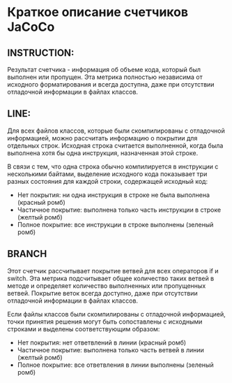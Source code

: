 # Краткое описание счетчиков JaCoCo

## INSTRUCTION: 
Результат счетчика - информация об объеме кода, который был выполнен или пропущен. Эта метрика полностью независима от исходного форматирования и всегда доступна, даже при отсутствии отладочной информации в файлах классов.
## LINE: ##

Для всех файлов классов, которые были скомпилированы с отладочной информацией, можно рассчитать информацию о покрытии для отдельных строк. Исходная строка считается выполненной, когда была выполнена хотя бы одна инструкция, назначенная этой строке.

В связи с тем, что одна строка обычно компилируется в инструкции с несколькими байтами, выделение исходного кода показывает три разных состояния для каждой строки, содержащей исходный код:

* Нет покрытия: ни одна инструкция в строке не была выполнена (красный ромб)  
* Частичное покрытие: выполнена только часть инструкции в строке (желтый ромб)  
* Полное покрытие: все инструкции в строке выполнены (зеленый ромб)  

## BRANCH ##
Этот счетчик рассчитывает покрытие ветвей для всех операторов if и switch. 
Эта метрика подсчитывает общее количество таких ветвей в методе и определяет количество выполненных или пропущенных ветвей.
 Покрытие веток всегда доступно, даже при отсутствии отладочной информации в файлах классов.
 
  Если файлы классов были скомпилированы с отладочной информацией, точки принятия решения могут быть сопоставлены с исходными строками и выделены соответствующим образом: 
  * Нет покрытия: нет ответвлений в линии (красный ромб) 
  * Частичное покрытие: выполнена только часть ветвей в линии (желтый ромб)  
  * Полное покрытие: все ответвления в линии выполнены (зеленый ромб)

